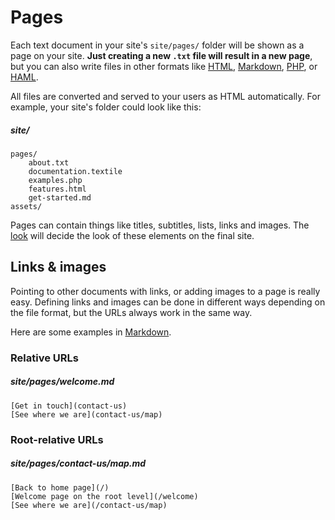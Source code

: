 
# Pages

Each text document in your site's `site/pages/` folder will be shown as a page on your site. **Just creating a new `.txt` file will result in a new page**, but you can also write files in other formats like [HTML](/technical-docs/template-formats/HTML), [Markdown](/technical-docs/template-formats/text-and-markdown), [PHP](/technical-docs/template-formats/PHP), or [HAML](/technical-docs/template-formats/twig).

All files are converted and served to your users as HTML automatically. For example, your site's folder could look like this:



##### site/
	pages/
		about.txt
		documentation.textile
		examples.php
		features.html
		get-started.md
	assets/

Pages can contain things like titles, subtitles, lists, links and images. The [look](look) will decide the look of these elements on the final site.



## Links & images

Pointing to other documents with links, or adding images to a page is really easy. Defining links and images can be done in different ways depending on the file format, but the URLs always work in the same way.

Here are some examples in [Markdown](/technical-docs/template-formats/text-and-markdown).

### Relative URLs

##### site/pages/welcome.md
	[Get in touch](contact-us)
	[See where we are](contact-us/map)

### Root-relative URLs

##### site/pages/contact-us/map.md
	[Back to home page](/)
	[Welcome page on the root level](/welcome)
	[See where we are](/contact-us/map)

